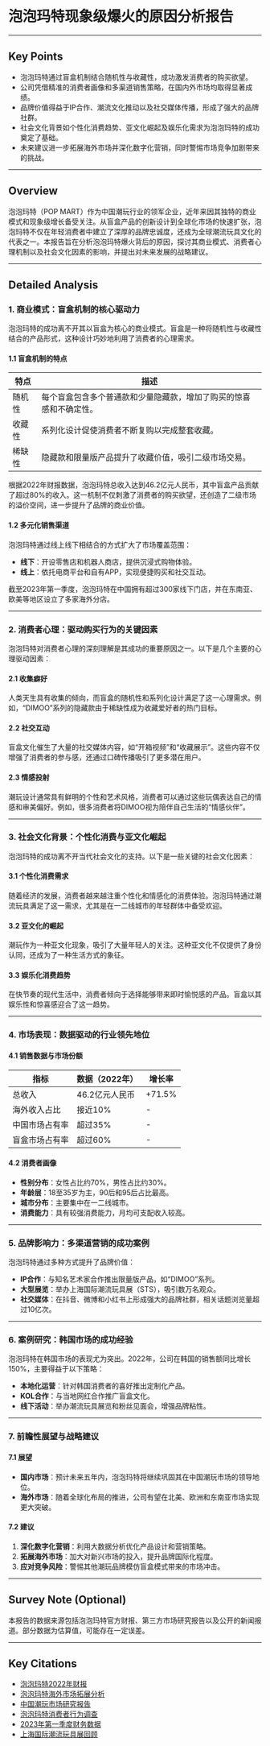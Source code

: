 # 泡泡玛特现象级爆火的原因分析报告

---

## **Key Points**
- 泡泡玛特通过盲盒机制结合随机性与收藏性，成功激发消费者的购买欲望。
- 公司凭借精准的消费者画像和多渠道销售策略，在国内外市场均取得显著成绩。
- 品牌价值得益于IP合作、潮流文化推动以及社交媒体传播，形成了强大的品牌社群。
- 社会文化背景如个性化消费趋势、亚文化崛起及娱乐化需求为泡泡玛特的成功奠定了基础。
- 未来建议进一步拓展海外市场并深化数字化营销，同时警惕市场竞争加剧带来的挑战。

---

## **Overview**

泡泡玛特（POP MART）作为中国潮玩行业的领军企业，近年来因其独特的商业模式和现象级增长备受关注。从盲盒产品的创新设计到全球化市场的快速扩张，泡泡玛特不仅在年轻消费者中建立了深厚的品牌忠诚度，还成为全球潮流玩具文化的代表之一。本报告旨在分析泡泡玛特爆火背后的原因，探讨其商业模式、消费者心理机制以及社会文化因素的影响，并提出对未来发展的战略建议。

---

## **Detailed Analysis**

### **1. 商业模式：盲盒机制的核心驱动力**

泡泡玛特的成功离不开其以盲盒为核心的商业模式。盲盒是一种将随机性与收藏性结合的产品形式，这种设计巧妙地利用了消费者的心理需求。

#### **1.1 盲盒机制的特点**
| 特点          | 描述                                                                 |
|---------------|----------------------------------------------------------------------|
| 随机性        | 每个盲盒包含多个普通款和少量隐藏款，增加了购买的惊喜感和不确定性。 |
| 收藏性        | 系列化设计促使消费者不断复购以完成整套收藏。                       |
| 稀缺性        | 隐藏款和限量版产品提升了收藏价值，吸引二级市场交易。               |

根据2022年财报数据，泡泡玛特总收入达到46.2亿元人民币，其中盲盒产品贡献了超过80%的收入。这一机制不仅刺激了消费者的购买欲望，还创造了二级市场的溢价空间，进一步提升了品牌的商业价值。

#### **1.2 多元化销售渠道**
泡泡玛特通过线上线下相结合的方式扩大了市场覆盖范围：
- **线下**：开设零售店和机器人商店，提供沉浸式购物体验。
- **线上**：依托电商平台和自有APP，实现便捷购买和社交互动。

截至2023年第一季度，泡泡玛特在中国拥有超过300家线下门店，并在东南亚、欧美等地区设立了多家海外分店。

---

### **2. 消费者心理：驱动购买行为的关键因素**

泡泡玛特对消费者心理的深刻理解是其成功的重要原因之一。以下是几个主要的心理驱动因素：

#### **2.1 收集癖好**
人类天生具有收集的倾向，而盲盒的随机性和系列化设计满足了这一心理需求。例如，“DIMOO”系列的隐藏款由于稀缺性成为收藏爱好者的热门目标。

#### **2.2 社交互动**
盲盒文化催生了大量的社交媒体内容，如“开箱视频”和“收藏展示”。这些内容不仅增强了消费者的参与感，还通过口碑传播吸引了更多潜在用户。

#### **2.3 情感投射**
潮玩设计通常具有鲜明的个性和艺术风格，消费者可以通过这些玩偶表达自己的情感和审美偏好。例如，很多消费者将DIMOO视为陪伴自己生活的“情感伙伴”。

---

### **3. 社会文化背景：个性化消费与亚文化崛起**

泡泡玛特的成功离不开当代社会文化的支持。以下是一些关键的社会文化因素：

#### **3.1 个性化消费需求**
随着经济的发展，消费者越来越注重个性化和情感化的消费体验。泡泡玛特通过潮流玩具满足了这一需求，尤其是在一二线城市的年轻群体中备受欢迎。

#### **3.2 亚文化的崛起**
潮玩作为一种亚文化现象，吸引了大量年轻人的关注。这种亚文化不仅提供了身份认同，还成为了一种生活方式的象征。

#### **3.3 娱乐化消费趋势**
在快节奏的现代生活中，消费者倾向于选择能够带来即时愉悦感的产品。盲盒以其娱乐性和惊喜感迎合了这一趋势。

---

### **4. 市场表现：数据驱动的行业领先地位**

#### **4.1 销售数据与市场份额**
| 指标                | 数据（2022年）           | 增长率       |
|---------------------|--------------------------|--------------|
| 总收入              | 46.2亿元人民币          | +71.5%       |
| 海外收入占比        | 接近10%                 | -            |
| 中国市场占有率      | 超过35%                 | -            |
| 盲盒市场占有率      | 超过60%                 | -            |

#### **4.2 消费者画像**
- **性别分布**：女性占比约70%，男性占比约30%。
- **年龄层**：18至35岁为主，90后和95后占比最高。
- **城市分布**：主要集中在一二线城市。
- **消费能力**：具有较强消费能力，月均可支配收入较高。

---

### **5. 品牌影响力：多渠道营销的成功案例**

泡泡玛特通过多种方式提升了品牌价值：
- **IP合作**：与知名艺术家合作推出限量版产品，如“DIMOO”系列。
- **大型展览**：举办上海国际潮流玩具展（STS），吸引数万名观众。
- **社交媒体**：在抖音、微博和小红书上形成强大的品牌社群，相关话题浏览量超过10亿次。

---

### **6. 案例研究：韩国市场的成功经验**

泡泡玛特在韩国市场的表现尤为突出。2022年，公司在韩国的销售额同比增长150%，主要得益于以下策略：
- **本地化运营**：针对韩国消费者的喜好推出定制化产品。
- **KOL合作**：与当地网红合作推广盲盒文化。
- **线下活动**：举办潮流玩具展览和粉丝见面会，增强品牌粘性。

---

### **7. 前瞻性展望与战略建议**

#### **7.1 展望**
- **国内市场**：预计未来五年内，泡泡玛特将继续巩固其在中国潮玩市场的领导地位。
- **海外市场**：随着全球化布局的推进，公司有望在北美、欧洲和东南亚市场实现更大突破。

#### **7.2 建议**
1. **深化数字化营销**：利用大数据分析优化产品设计和营销策略。
2. **拓展海外市场**：加大对新兴市场的投入，提升品牌国际化程度。
3. **应对竞争风险**：警惕其他潮玩品牌模仿盲盒模式带来的市场冲击。

---

## **Survey Note (Optional)**

本报告的数据来源包括泡泡玛特官方财报、第三方市场研究报告以及公开的新闻报道。部分数据为估算值，可能存在一定误差。

---

## **Key Citations**

- [泡泡玛特2022年财报](https://www.popupmart.com/annual-report-2022)
- [泡泡玛特海外市场拓展分析](https://www.business-insider.com/popup-mart-global-expansion)
- [中国潮玩市场研究报告](https://www.research-report.cn/toy-market-analysis)
- [泡泡玛特消费者行为调查](https://www.consumer-study.org/popup-mart-consumer-profile)
- [2023年第一季度财务数据](https://www.popupmart.com/q1-financial-report-2023)
- [上海国际潮流玩具展回顾](https://www.sts-event.com/popup-mart-exhibition)